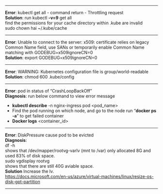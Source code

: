 
---
**Error**: kubectl get all - command return - Throttling request  
**Solution**: run kubectl **-v=9** get all  
find the permissions for your cache directory within .kube are invalid  
sudo chown hai ~/.kube/cache  

---
**Error**: Unable to connect to the server: x509: certificate relies on legacy Common Name field, use SANs or temporarily enable Common Name matching with GODEBUG=x509ignoreCN=0  
**Solution**: export GODEBUG=x509ignoreCN=0  

---
**Error**: WARNING: Kubernetes configuration file is group/world-readable  
**Solution**: chmod 600 .kube/config

---
**Error**: pod in status of “CrashLoopBackOff”  
**Diagnosis**: run below command to view error message  
- **kubectl describe** -n nginx-ingress pod <pod_name>
- Find the pod running on which node, and go to the node run “**docker ps -a**” to get failed container
- **Docker logs** <container_id>

---
**Error**: DiskPressure cause pod to be evicted  
**Diagnosis**:  
df -h  
shows that /dev/mapper/rootvg-varlv (mnt to /var) only allocated 8G and used 83% of disk space.  
sudo vgdisplay rootvg  
shows that there are still 40G aviable space.   
**Solution**
Increase the lv.  
https://docs.microsoft.com/en-us/azure/virtual-machines/linux/resize-os-disk-gpt-partition  

---
